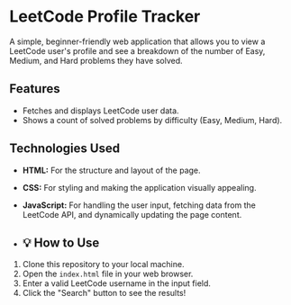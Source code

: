 # LeetCode Profile Tracker

A simple, beginner-friendly web application that allows you to view a LeetCode user's profile and see a breakdown of the number of Easy, Medium, and Hard problems they have solved.

## Features

-   Fetches and displays LeetCode user data.
-   Shows a count of solved problems by difficulty (Easy, Medium, Hard).

## Technologies Used

-   **HTML:** For the structure and layout of the page.
-   **CSS:** For styling and making the application visually appealing.
-   **JavaScript:** For handling the user input, fetching data from the LeetCode API, and dynamically updating the page content.

-   ## 💡 How to Use

1.  Clone this repository to your local machine.
2.  Open the `index.html` file in your web browser.
3.  Enter a valid LeetCode username in the input field.
4.  Click the "Search" button to see the results!
